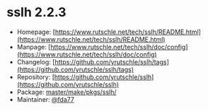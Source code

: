 # sslh 2.2.3
  - Homepage: [https://www.rutschle.net/tech/sslh/README.html](https://www.rutschle.net/tech/sslh/README.html)
  - Manpage: [https://www.rutschle.net/tech/sslh/doc/config](https://www.rutschle.net/tech/sslh/doc/config)
  - Changelog: [https://github.com/yrutschle/sslh/tags](https://github.com/yrutschle/sslh/tags)
  - Repository: [https://github.com/yrutschle/sslh](https://github.com/yrutschle/sslh)
  - Package: [master/make/pkgs/sslh/](https://github.com/Freetz-NG/freetz-ng/tree/master/make/pkgs/sslh/)
  - Maintainer: [@fda77](https://github.com/fda77)

